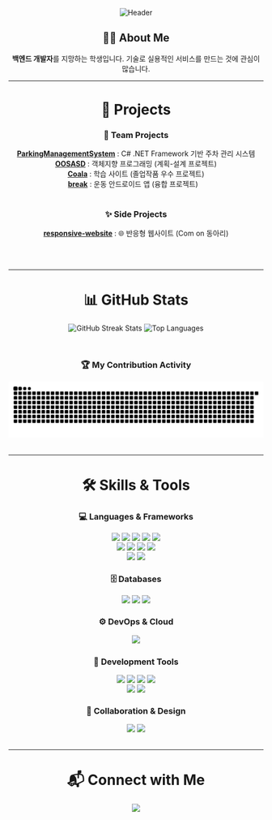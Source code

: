 <div align="center">

![Header](https://capsule-render.vercel.app/api?type=rect&color=1F2937&height=250&text=Software%20Developer&fontSize=70&fontColor=ffffff&fontAlign=50&section=header&animation=fadeIn)


## 👨‍💻 About Me

**백엔드 개발자**를 지망하는 학생입니다. 기술로 실용적인 서비스를 만드는 것에 관심이 많습니다.

---

# 🚀 Projects

### 🌟 Team Projects

[**ParkingManagementSystem**](https://github.com/lms2002/ParkingManagementSystem) : C# .NET Framework 기반 주차 관리 시스템 <br>
[**OOSASD**](https://github.com/hyunkyumlee/OOSASD) : 객체지향 프로그래밍 (계획-설계 프로젝트) <br>
[**Coala**](https://github.com/HeeJun021/Coala) : 학습 사이트 (졸업작품 우수 프로젝트) <br>
[**break**](https://github.com/lm2002/break) : 운동 안드로이드 앱 (융합 프로젝트)
  
<br/>
<br/>

### ✨ Side Projects
[**responsive-website**](https://github.com/lms2002/responsive-website) : 🌐 반응형 웹사이트 (Com on 동아리)

<br>
<br>

---

# 📊 GitHub Stats

![GitHub Streak Stats](https://github-readme-streak-stats.herokuapp.com/?user=lms2002&theme=dark&hide_border=true)
![Top Languages](https://github-readme-stats.vercel.app/api/top-langs/?username=lms2002&layout=compact&theme=dark&hide_border=true&count_private=true)

<br/>

### 🏆 My Contribution Activity
<picture>
  <source media="(prefers-color-scheme: dark)" srcset="https://raw.githubusercontent.com/lms2002/lms2002/main/output/github-contribution-grid-snake-dark.svg">
  <img alt="github contribution grid snake animation" src="https://raw.githubusercontent.com/lms2002/lms2002/main/output/github-contribution-grid-snake.svg" />
</picture>

<br>
<br>

---

# 🛠️ Skills & Tools

### 💻 Languages & Frameworks
<img src="https://img.shields.io/badge/html5-%23E34F26.svg?&style=for-the-badge&logo=html5&logoColor=white" />
<img src="https://img.shields.io/badge/css3-%231572B6.svg?&style=for-the-badge&logo=css3&logoColor=white" />
<img src="https://img.shields.io/badge/javascript-%23F7DF1E.svg?&style=for-the-badge&logo=javascript&logoColor=black" />
<img src="https://img.shields.io/badge/react-%2361DAFB.svg?&style=for-the-badge&logo=react&logoColor=black" />
<img src="https://img.shields.io/badge/tailwind%20css-%2338B2AC.svg?&style=for-the-badge&logo=tailwind%20css&logoColor=white" />
<br>
<img src="https://img.shields.io/badge/node.js-%23339933.svg?&style=for-the-badge&logo=node.js&logoColor=white" />
<img src="https://img.shields.io/badge/java-%23007396.svg?&style=for-the-badge&logo=java&logoColor=white" />
<img src="https://img.shields.io/badge/kotlin-%237F52FF.svg?&style=for-the-badge&logo=kotlin&logoColor=white" />
<img src="https://img.shields.io/badge/spring-%236DB33F.svg?&style=for-the-badge&logo=spring&logoColor=white" />
<br>
<img src="https://img.shields.io/badge/python-%233776AB.svg?&style=for-the-badge&logo=python&logoColor=white" />
<img src="https://img.shields.io/badge/c%23-%23239120.svg?&style=for-the-badge&logo=c-sharp&logoColor=white" />

### 🗄️ Databases
<img src="https://img.shields.io/badge/mysql-%234479A1.svg?&style=for-the-badge&logo=mysql&logoColor=white" />
<img src="https://img.shields.io/badge/postgresql-%234169E1.svg?&style=for-the-badge&logo=postgresql&logoColor=white" />
<img src="https://img.shields.io/badge/oracle-%23F80000.svg?&style=for-the-badge&logo=oracle&logoColor=white" />

### ⚙️ DevOps & Cloud
<img src="https://img.shields.io/badge/docker-%232496ED.svg?&style=for-the-badge&logo=docker&logoColor=white" />

### 🚀 Development Tools
<img src="https://img.shields.io/badge/visual%20studio%20code-%23007ACC.svg?&style=for-the-badge&logo=visual%20studio%20code&logoColor=white" />
<img src="https://img.shields.io/badge/visual%20studio-%235C2D91.svg?&style=for-the-badge&logo=visual%20studio&logoColor=white" />
<img src="https://img.shields.io/badge/intellij%20idea-%23000000.svg?&style=for-the-badge&logo=intellij%20idea&logoColor=white" />
<img src="https://img.shields.io/badge/android%20studio-%233DDC84.svg?&style=for-the-badge&logo=android%20studio&logoColor=black" />
<br>
<img src="https://img.shields.io/badge/git-%23F05032.svg?&style=for-the-badge&logo=git&logoColor=white" />
<img src="https://img.shields.io/badge/github-%23181717.svg?&style=for-the-badge&logo=github&logoColor=white" />

### 🤝 Collaboration & Design
<img src="https://img.shields.io/badge/notion-%23000000.svg?&style=for-the-badge&logo=notion&logoColor=white" />
<img src="https://img.shields.io/badge/figma-%23F24E1E.svg?&style=for-the-badge&logo=figma&logoColor=white" />

<br/>
<br/>

---

# 📬 Connect with Me

<a href="mailto:022lm@naver.com"><img src="https://img.shields.io/badge/Naver-03C75A?style=for-the-badge&logo=naver&logoColor=white"></a>
<br/>
<br/>
</div>
